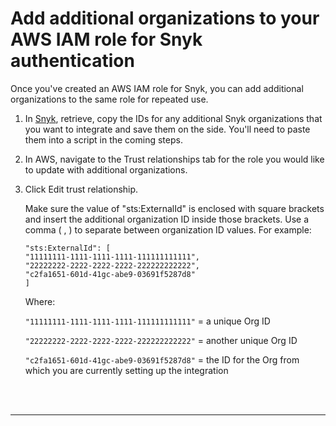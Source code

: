 # Add additional organizations to your AWS IAM role for Snyk authentication

Once you've created an AWS IAM role for Snyk, you can add additional organizations to the same role for repeated use.

1. In [Snyk](https://app.snyk.io/), retrieve, copy the IDs for any additional Snyk organizations that you want to integrate and save them on the side. You'll need to paste them into a script in the coming steps.
2. In AWS, navigate to the Trust relationships tab for the role you would like to update with additional organizations.
3. Click Edit trust relationship.

   Make sure the value of "sts:ExternalId" is enclosed with square brackets and insert the additional organization ID inside those brackets. Use a comma \( , \) to separate between organization ID values. For example:

   ```text
   "sts:ExternalId": [
   "11111111-1111-1111-1111-111111111111",
   "22222222-2222-2222-2222-222222222222",
   "c2fa1651-601d-41gc-abe9-03691f5287d8"
   ]
   ```

   Where:

   `"11111111-1111-1111-1111-111111111111"` = a unique Org ID

   `"22222222-2222-2222-2222-222222222222"` = another unique Org ID

   `"c2fa1651-601d-41gc-abe9-03691f5287d8"` = the ID for the Org from which you are currently setting up the integration

 
<br><br><hr>

